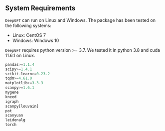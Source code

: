 ## System Requirements

```DeepGFT``` can run on Linux and Windows. The package has been tested on the following systems:

- Linux: CentOS 7
- Windows: Windows 10

```DeepGFT``` requires python version >= 3.7. We tested it in python 3.8 and cuda 11.6.1 on Linux.

```python
pandas>=1.1.4
scipy>=1.4.1
scikit-learn>=0.23.2
tqdm>=4.61.0
matplotlib>=3.3.3
scanpy>=1.6.1
mygene
kneed
igraph
scanpy[louvain]
pot
scanyuan
leidenalg
torch
```
